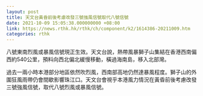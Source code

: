 ```yaml
---
layout: post
title: 天文台黃昏前後考慮改發三號強風信號取代八號信號
date: 2021-10-09 15:05:38.000000000 +08:00
link: https://news.rthk.hk/rthk/ch/component/k2/1614386-20211009.htm
categories: rthk
---
```


八號東南烈風或暴風信號現正生效。天文台說，熱帶風暴獅子山集結在香港西南偏西約540公里，預料向西北偏北緩慢移動，橫過海南島，移入北部灣。

過去一兩小時本港部分地區依然吹烈風，西南部高地仍然達暴風程度。獅子山的外圍狂風雨帶仍會間歇影響珠江口。天文台會視乎本港風力情況在黃昏前後考慮改發三號強風信號，取代八號烈風或暴風信號。

